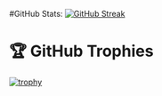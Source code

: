 #GitHub Stats:
[![GitHub Streak](https://github-readme-streak-stats.herokuapp.com?user=eduardoroa22&theme=dark)](https://git.io/streak-stats)


# 🏆 GitHub Trophies

[![trophy](https://github-profile-trophy.vercel.app/?username=eduardoroa22&theme=darkhub)](https://github.com/ryo-ma/github-profile-trophy)
